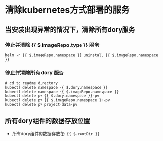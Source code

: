 # 清除kubernetes方式部署的服务

## 当安装出现异常的情况下，清除所有dory服务

### 停止并清除 {{ $.imageRepo.type }} 服务

```shell script
helm -n {{ $.imageRepo.namespace }} uninstall {{ $.imageRepo.namespace }}
```

### 停止并清除所有 dory 服务

```shell script
# cd to readme directory
kubectl delete namespace {{ $.dory.namespace }}
kubectl delete namespace {{ $.imageRepo.namespace }}
kubectl delete pv {{ $.dory.namespace }}-pv
kubectl delete pv {{ $.imageRepo.namespace }}-pv
kubectl delete pv project-data-pv
```

## 所有dory组件的数据存放位置

- 所有dory组件的数据存放在: `{{ $.rootDir }}`
